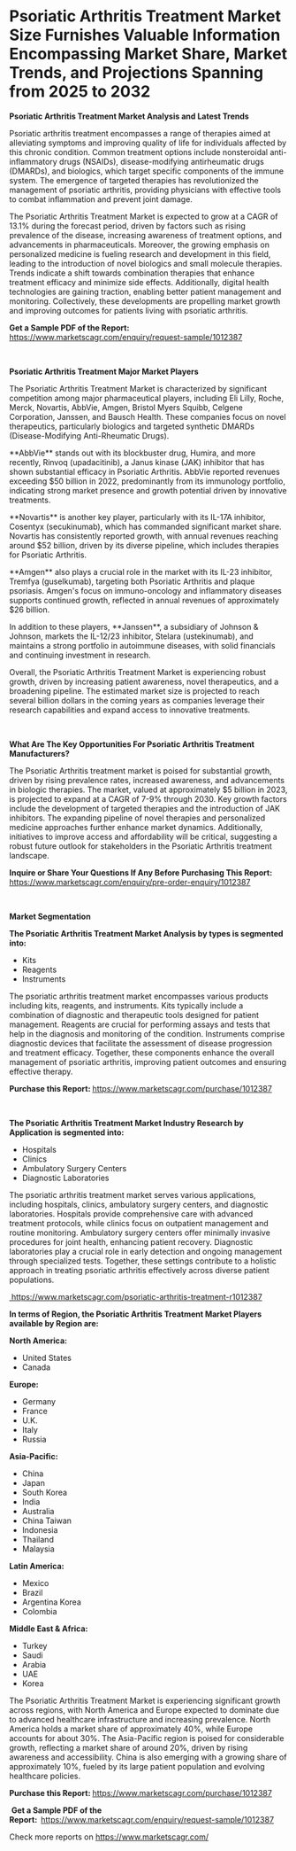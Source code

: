 <p><h1>Psoriatic Arthritis Treatment Market Size Furnishes Valuable Information Encompassing Market Share, Market Trends, and Projections Spanning from 2025 to 2032</h1></p><p><strong>Psoriatic Arthritis Treatment Market Analysis and Latest Trends</strong></p>
<p><p>Psoriatic arthritis treatment encompasses a range of therapies aimed at alleviating symptoms and improving quality of life for individuals affected by this chronic condition. Common treatment options include nonsteroidal anti-inflammatory drugs (NSAIDs), disease-modifying antirheumatic drugs (DMARDs), and biologics, which target specific components of the immune system. The emergence of targeted therapies has revolutionized the management of psoriatic arthritis, providing physicians with effective tools to combat inflammation and prevent joint damage.</p><p>The Psoriatic Arthritis Treatment Market is expected to grow at a CAGR of 13.1% during the forecast period, driven by factors such as rising prevalence of the disease, increasing awareness of treatment options, and advancements in pharmaceuticals. Moreover, the growing emphasis on personalized medicine is fueling research and development in this field, leading to the introduction of novel biologics and small molecule therapies. Trends indicate a shift towards combination therapies that enhance treatment efficacy and minimize side effects. Additionally, digital health technologies are gaining traction, enabling better patient management and monitoring. Collectively, these developments are propelling market growth and improving outcomes for patients living with psoriatic arthritis.</p></p>
<p><strong>Get a Sample PDF of the Report:&nbsp;</strong> <a href="https://www.marketscagr.com/enquiry/request-sample/1012387?utm_campaign=2470&utm_medium=2&utm_source=Github&utm_content=ia&utm_term=06032025&utm_id=psoriatic-arthritis-treatment">https://www.marketscagr.com/enquiry/request-sample/1012387</a></p>
<p>&nbsp;</p>
<p><strong>Psoriatic Arthritis Treatment Major Market Players</strong></p>
<p><p>The Psoriatic Arthritis Treatment Market is characterized by significant competition among major pharmaceutical players, including Eli Lilly, Roche, Merck, Novartis, AbbVie, Amgen, Bristol Myers Squibb, Celgene Corporation, Janssen, and Bausch Health. These companies focus on novel therapeutics, particularly biologics and targeted synthetic DMARDs (Disease-Modifying Anti-Rheumatic Drugs).</p><p>**AbbVie** stands out with its blockbuster drug, Humira, and more recently, Rinvoq (upadacitinib), a Janus kinase (JAK) inhibitor that has shown substantial efficacy in Psoriatic Arthritis. AbbVie reported revenues exceeding $50 billion in 2022, predominantly from its immunology portfolio, indicating strong market presence and growth potential driven by innovative treatments.</p><p>**Novartis** is another key player, particularly with its IL-17A inhibitor, Cosentyx (secukinumab), which has commanded significant market share. Novartis has consistently reported growth, with annual revenues reaching around $52 billion, driven by its diverse pipeline, which includes therapies for Psoriatic Arthritis.</p><p>**Amgen** also plays a crucial role in the market with its IL-23 inhibitor, Tremfya (guselkumab), targeting both Psoriatic Arthritis and plaque psoriasis. Amgen's focus on immuno-oncology and inflammatory diseases supports continued growth, reflected in annual revenues of approximately $26 billion.</p><p>In addition to these players, **Janssen**, a subsidiary of Johnson & Johnson, markets the IL-12/23 inhibitor, Stelara (ustekinumab), and maintains a strong portfolio in autoimmune diseases, with solid financials and continuing investment in research.</p><p>Overall, the Psoriatic Arthritis Treatment Market is experiencing robust growth, driven by increasing patient awareness, novel therapeutics, and a broadening pipeline. The estimated market size is projected to reach several billion dollars in the coming years as companies leverage their research capabilities and expand access to innovative treatments.</p></p>
<p>&nbsp;</p>
<p><strong>What Are The Key Opportunities For Psoriatic Arthritis Treatment Manufacturers?</strong></p>
<p><p>The Psoriatic Arthritis treatment market is poised for substantial growth, driven by rising prevalence rates, increased awareness, and advancements in biologic therapies. The market, valued at approximately $5 billion in 2023, is projected to expand at a CAGR of 7-9% through 2030. Key growth factors include the development of targeted therapies and the introduction of JAK inhibitors. The expanding pipeline of novel therapies and personalized medicine approaches further enhance market dynamics. Additionally, initiatives to improve access and affordability will be critical, suggesting a robust future outlook for stakeholders in the Psoriatic Arthritis treatment landscape.</p></p>
<p><strong>Inquire or Share Your Questions If Any Before Purchasing This Report:</strong> <a href="https://www.marketscagr.com/enquiry/pre-order-enquiry/1012387?utm_campaign=2470&utm_medium=2&utm_source=Github&utm_content=ia&utm_term=06032025&utm_id=psoriatic-arthritis-treatment">https://www.marketscagr.com/enquiry/pre-order-enquiry/1012387</a></p>
<p>&nbsp;</p>
<p><strong>Market Segmentation</strong></p>
<p><strong>The Psoriatic Arthritis Treatment Market Analysis by types is segmented into:</strong></p>
<p><ul><li>Kits</li><li>Reagents</li><li>Instruments</li></ul></p>
<p><p>The psoriatic arthritis treatment market encompasses various products including kits, reagents, and instruments. Kits typically include a combination of diagnostic and therapeutic tools designed for patient management. Reagents are crucial for performing assays and tests that help in the diagnosis and monitoring of the condition. Instruments comprise diagnostic devices that facilitate the assessment of disease progression and treatment efficacy. Together, these components enhance the overall management of psoriatic arthritis, improving patient outcomes and ensuring effective therapy.</p></p>
<p><strong>Purchase this Report:&nbsp;</strong><a href="https://www.marketscagr.com/purchase/1012387?utm_campaign=2470&utm_medium=2&utm_source=Github&utm_content=ia&utm_term=06032025&utm_id=psoriatic-arthritis-treatment">https://www.marketscagr.com/purchase/1012387</a></p>
<p>&nbsp;</p>
<p><strong>The Psoriatic Arthritis Treatment Market Industry Research by Application is segmented into:</strong></p>
<p><ul><li>Hospitals</li><li>Clinics</li><li>Ambulatory Surgery Centers</li><li>Diagnostic Laboratories</li></ul></p>
<p><p>The psoriatic arthritis treatment market serves various applications, including hospitals, clinics, ambulatory surgery centers, and diagnostic laboratories. Hospitals provide comprehensive care with advanced treatment protocols, while clinics focus on outpatient management and routine monitoring. Ambulatory surgery centers offer minimally invasive procedures for joint health, enhancing patient recovery. Diagnostic laboratories play a crucial role in early detection and ongoing management through specialized tests. Together, these settings contribute to a holistic approach in treating psoriatic arthritis effectively across diverse patient populations.</p></p>
<p><a href="https://www.marketscagr.com/psoriatic-arthritis-treatment-r1012387?utm_campaign=2470&utm_medium=2&utm_source=Github&utm_content=ia&utm_term=06032025&utm_id=psoriatic-arthritis-treatment">&nbsp;https://www.marketscagr.com/psoriatic-arthritis-treatment-r1012387</a></p>
<p><strong>In terms of Region, the Psoriatic Arthritis Treatment Market Players available by Region are:</strong></p>
<p>
    <p> <strong> North America: </strong>
        <ul>
            <li>United States</li>
            <li>Canada</li>
        </ul>
        </p> 
    <p> <strong> Europe: </strong>
        <ul>
            <li>Germany</li>
            <li>France</li>
            <li>U.K.</li>
            <li>Italy</li>
            <li>Russia</li>
        </ul>
        </p> 
    <p> <strong> Asia-Pacific: </strong>
        <ul>
            <li>China</li>
            <li>Japan</li>
            <li>South Korea</li>
            <li>India</li>
            <li>Australia</li>
            <li>China Taiwan</li>
            <li>Indonesia</li>
            <li>Thailand</li>
            <li>Malaysia</li>
        </ul>
        </p> 
    <p> <strong> Latin America: </strong>
        <ul>
            <li>Mexico</li>
            <li>Brazil</li>
            <li>Argentina Korea</li>
            <li>Colombia</li>
        </ul>
        </p> 
    <p> <strong> Middle East & Africa: </strong>
        <ul>
            <li>Turkey</li>
            <li>Saudi</li>
            <li>Arabia</li>
            <li>UAE</li>
            <li>Korea</li>
        </ul>
    </p>
    </p>
<p><p>The Psoriatic Arthritis Treatment Market is experiencing significant growth across regions, with North America and Europe expected to dominate due to advanced healthcare infrastructure and increasing prevalence. North America holds a market share of approximately 40%, while Europe accounts for about 30%. The Asia-Pacific region is poised for considerable growth, reflecting a market share of around 20%, driven by rising awareness and accessibility. China is also emerging with a growing share of approximately 10%, fueled by its large patient population and evolving healthcare policies.</p></p>
<p><strong>Purchase this Report: </strong><a href="https://www.marketscagr.com/purchase/1012387?utm_campaign=2470&utm_medium=2&utm_source=Github&utm_content=ia&utm_term=06032025&utm_id=psoriatic-arthritis-treatment">https://www.marketscagr.com/purchase/1012387</a></p>
<p>&nbsp;<strong>Get a Sample PDF of the Report:&nbsp;&nbsp;</strong><a href="https://www.marketscagr.com/enquiry/request-sample/1012387?utm_campaign=2470&utm_medium=2&utm_source=Github&utm_content=ia&utm_term=06032025&utm_id=psoriatic-arthritis-treatment">https://www.marketscagr.com/enquiry/request-sample/1012387</a></p>
<p><strong></strong></p>
<p>Check more reports on <a href="https://www.marketscagr.com/?utm_campaign=2470&utm_medium=2&utm_source=Github&utm_content=ia&utm_term=06032025&utm_id=psoriatic-arthritis-treatment">https://www.marketscagr.com/</a></p>